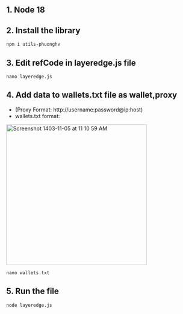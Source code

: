 ## 1. Node 18
## 2. Install the library
```
npm i utils-phuonghv
```
##  3. Edit refCode in layeredge.js file
```
nano layeredge.js
```
##  4. Add data to wallets.txt file as wallet,proxy
- (Proxy Format: http://username:password@ip:host)
- wallets.txt format: 

<img width="373" alt="Screenshot 1403-11-05 at 11 10 59 AM" src="https://github.com/user-attachments/assets/f311a9b9-12ac-41c8-899b-b5caf8c923ee" />

```
nano wallets.txt
```
##  5. Run the file
```
node layeredge.js
```
